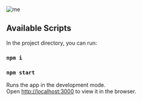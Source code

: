 
![me](https://github.com/OduVanchikDev/photo-galiery/blob/master/gif-photo-galety.gif)
## Available Scripts

In the project directory, you can run:
### `npm i`
### `npm start`

Runs the app in the development mode.<br />
Open [http://localhost:3000](http://localhost:3000) to view it in the browser.


